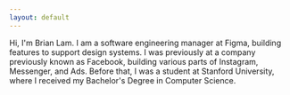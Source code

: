 ```yaml
---
layout: default
---
```

Hi, I'm Brian Lam. I am a software engineering manager at Figma, building features to
support design systems. I was previously at a company previously known as
Facebook,
building various parts of Instagram, Messenger, and Ads. Before that, I was a
student at Stanford University, where I received my Bachelor's Degree in
Computer Science.
